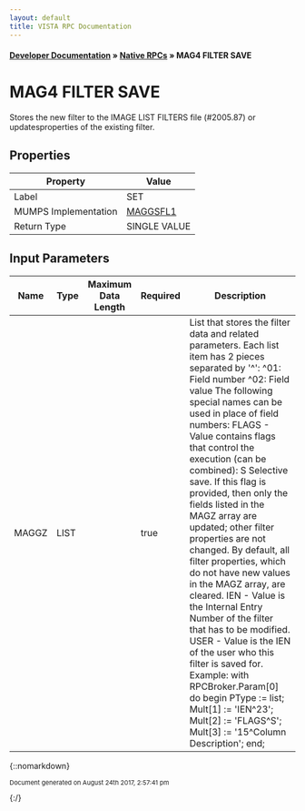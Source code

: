 ```yaml
---
layout: default
title: VISTA RPC Documentation
---
```


#### [Developer Documentation](../index) &#187; [Native RPCs](TableOfContents) &#187; MAG4 FILTER SAVE<br/>
# MAG4 FILTER SAVE

Stores the new filter to the IMAGE LIST FILTERS file (#2005.87) or updatesproperties of the existing filter.

## Properties

Property | Value
--- | ---
Label | SET
MUMPS Implementation | [MAGGSFL1](http://code.osehra.org/dox/Routine_MAGGSFL1_source.html)
Return Type | SINGLE VALUE


## Input Parameters

Name | Type | Maximum Data Length | Required | Description
--- | --- | --- | --- | ---
MAGGZ | LIST |  | true | List that stores the filter data and related parameters. Each list item has 2 pieces separated by &#x27;^&#x27;:    ^01: Field number  ^02: Field value The following special names can be used in place of field numbers:   FLAGS - Value contains flags that control the execution           (can be combined):             S  Selective save. If this flag is               provided, then only the fields listed               in the MAGZ array are updated; other               filter properties are not changed.                By default, all filter properties,               which do not have new values in the               MAGZ array, are cleared.   IEN   - Value is the Internal Entry Number of the filter           that has to be modified.   USER  - Value is the IEN of the user who this filter is           saved for. Example:   with RPCBroker.Param[0] do    begin      PType :&#x3D; list;      Mult[1] :&#x3D; &#x27;IEN^23&#x27;;      Mult[2] :&#x3D; &#x27;FLAGS^S&#x27;;      Mult[3] :&#x3D; &#x27;15^Column Description&#x27;;    end;



{::nomarkdown} <br/><p style="font-size: 11px">Document generated on August 24th 2017, 2:57:41 pm</p>{:/}